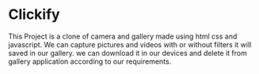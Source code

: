 # Clickify

This Project is a clone of camera and gallery made using html css and javascript. 
We can capture pictures and videos with or without filters  it will saved in our gallery. 
we can download it in our devices and delete it from gallery application according to our requirements. 


